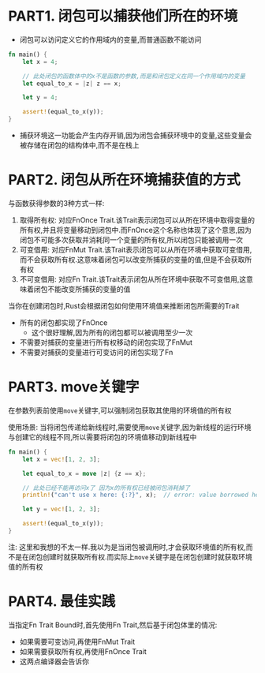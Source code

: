 # PART1. 闭包可以捕获他们所在的环境

- 闭包可以访问定义它的作用域内的变量,而普通函数不能访问

```rust
fn main() {
    let x = 4;

    // 此处闭包的函数体中的x不是函数的参数,而是和闭包定义在同一个作用域内的变量
    let equal_to_x = |z| z == x;

    let y = 4;

    assert!(equal_to_x(y));
}
```

- 捕获环境这一功能会产生内存开销,因为闭包会捕获环境中的变量,这些变量会被存储在闭包的结构体中,而不是在栈上

# PART2. 闭包从所在环境捕获值的方式

与函数获得参数的3种方式一样:

1. 取得所有权: 对应FnOnce Trait.该Trait表示闭包可以从所在环境中取得变量的所有权,并且将变量移动到闭包中.而FnOnce这个名称也体现了这个意思,因为闭包不可能多次获取并消耗同一个变量的所有权,所以闭包只能被调用一次
2. 可变借用: 对应FnMut Trait.该Trait表示闭包可以从所在环境中获取可变借用,而不会获取所有权.这意味着闭包可以改变所捕获的变量的值,但是不会获取所有权
3. 不可变借用: 对应Fn Trait.该Trait表示闭包从所在环境中获取不可变借用,这意味着闭包不能改变所捕获的变量的值

当你在创建闭包时,Rust会根据闭包如何使用环境值来推断闭包所需要的Trait

- 所有的闭包都实现了FnOnce
  - 这个很好理解,因为所有的闭包都可以被调用至少一次
- 不需要对捕获的变量进行所有权移动的闭包实现了FnMut
- 不需要对捕获的变量进行可变访问的闭包实现了Fn

# PART3. move关键字

在参数列表前使用`move`关键字,可以强制闭包获取其使用的环境值的所有权

使用场景: 当将闭包传递给新线程时,需要使用`move`关键字,因为新线程的运行环境与创建它的线程不同,所以需要将闭包的环境值移动到新线程中

```rust
fn main() {
    let x = vec![1, 2, 3];

    let equal_to_x = move |z| {z == x};

    // 此处已经不能再访问x了 因为x的所有权已经被闭包消耗掉了
    println!("can't use x here: {:?}", x);  // error: value borrowed here after move

    let y = vec![1, 2, 3];

    assert!(equal_to_x(y));
}
```

注: 这里和我想的不太一样.我以为是当闭包被调用时,才会获取环境值的所有权,而不是在闭包创建时就获取所有权.而实际上`move`关键字是在闭包创建时就获取环境值的所有权

# PART4. 最佳实践

当指定Fn Trait Bound时,首先使用Fn Trait,然后基于闭包体里的情况:

- 如果需要可变访问,再使用FnMut Trait
- 如果需要获取所有权,再使用FnOnce Trait
- 这两点编译器会告诉你